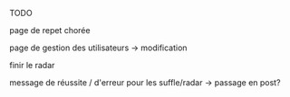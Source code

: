 TODO

page de repet chorée

page de gestion des utilisateurs -> modification

finir le radar

message de réussite / d'erreur pour les suffle/radar -> passage en post?